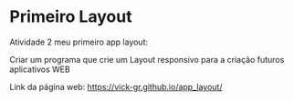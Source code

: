 # Primeiro Layout 

Atividade 2 
meu primeiro app layout:


Criar um programa que crie um Layout responsivo para a criação futuros aplicativos WEB 

Link da página web: https://vick-gr.github.io/app_layout/

